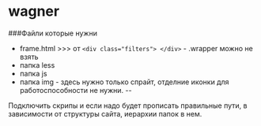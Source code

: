 wagner
======

###Файли которые нужни

- frame.html >>> от     `<div class="filters"> </div>` - .wrapper можно не взять
- папка less
- папка js
- папка img - здесь нужно только спрайт, отделние иконки для работоспособности не нужни.
--

Подключить скрипы  и если надо будет прописать правильные пути, в зависимости  от структуры сайта, иерархии папок в нем.
